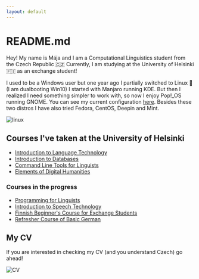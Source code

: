 ```yaml
---
layout: default
---
```

# README.md

Hey! My name is Mája and I am a Computational Linguistics student from the Czech Republic :czech_republic: Currently, I am studying at the University of Helsinki :finland: as an exchange student!

I used to be a Windows user but one year ago I partially switched to Linux :penguin: (I am dualbooting Win10) I started with Manjaro running KDE. But then I realized I need something simpler to work with, so now I enjoy Pop!\_OS running GNOME. You can see my current configuration [here](https://github.com/AiKuroyake/Dracula-Pop-Dotfiles). Besides these two distros I have also tried Fedora, CentOS, Deepin and Mint.

![linux](https://images-cdn.9gag.com/photo/aeDPjBv_700b.jpg "Lord Saviour Linux")

## Courses I've taken at the University of Helsinki

*	[Introduction to Language Technology](https://courses.helsinki.fi/en/KIK-405/136760900)
*	[Introduction to Databases](https://studies.helsinki.fi/courses/cur/hy-opt-cur-2021-df5893c6-74e4-4324-beb0-e1c63b903880/Introduction_to_Databases)
*	[Command Line Tools for Linguists](https://courses.helsinki.fi/en/KIK-LG219/136559398)
*	[Elements of Digital Humanities](https://courses.helsinki.fi/en/LDA-H304/136549034)

### Courses in the progress

*	[Programming for Linguists](https://courses.helsinki.fi/en/KIK-LG208/136559400)
*	[Introduction to Speech Technology](https://courses.helsinki.fi/en/KIK-LG212/137034126)
*	[Finnish Beginner's Course for Exchange Students](https://courses.helsinki.fi/en/FINN-114/137493203)
*	[Refresher Course of Basic German](https://courses.helsinki.fi/en/KK-SAK105/136434348)

## My CV

If you are interested in checking my CV (and you understand Czech) go ahead!

![CV](https://raw.githubusercontent.com/AiKuroyake/AiKuroyake.github.io/master/assets/documents/IRL%20%C5%BDivotopis-page-001.jpg "My CV")
